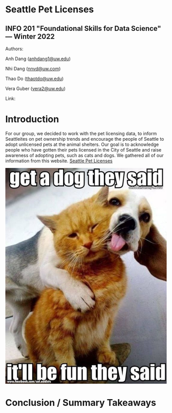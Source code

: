 # Seattle Pet Licenses
## INFO 201 "Foundational Skills for Data Science" — Winter 2022

Authors:

Anh Dang (anhdang1@uw.edu)

Nhi Dang (nnvd@uw.com)

Thao Do (thaotdo@uw.edu)

Vera Guber (vera2@uw.edu)

Link:

# Introduction
For our group, we decided to work with the pet licensing data, to inform Seattleites on pet ownership trends and encourage the people of Seattle to adopt unlicensed pets at the animal shelters. Our goal is to acknowledge people who have gotten their pets licensed in the City of Seattle and raise awareness of adopting pets, such as cats and dogs.
We gathered all of our information from this website. [Seattle Pet Licenses](https://www.kaggle.com/aaronschlegel/seattle-pet-licenses)

![image](images/cat_dog.png)

# Conclusion / Summary Takeaways
